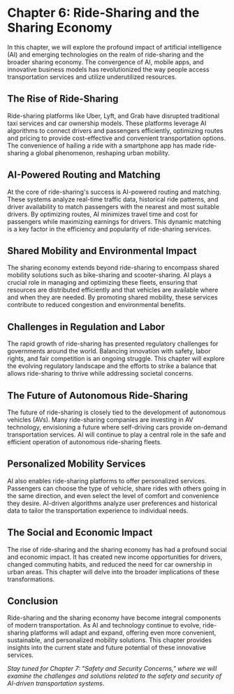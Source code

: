 Chapter 6: Ride-Sharing and the Sharing Economy
===============================================

In this chapter, we will explore the profound impact of artificial intelligence (AI) and emerging technologies on the realm of ride-sharing and the broader sharing economy. The convergence of AI, mobile apps, and innovative business models has revolutionized the way people access transportation services and utilize underutilized resources.

The Rise of Ride-Sharing
------------------------

Ride-sharing platforms like Uber, Lyft, and Grab have disrupted traditional taxi services and car ownership models. These platforms leverage AI algorithms to connect drivers and passengers efficiently, optimizing routes and pricing to provide cost-effective and convenient transportation options. The convenience of hailing a ride with a smartphone app has made ride-sharing a global phenomenon, reshaping urban mobility.

AI-Powered Routing and Matching
-------------------------------

At the core of ride-sharing's success is AI-powered routing and matching. These systems analyze real-time traffic data, historical ride patterns, and driver availability to match passengers with the nearest and most suitable drivers. By optimizing routes, AI minimizes travel time and cost for passengers while maximizing earnings for drivers. This dynamic matching is a key factor in the efficiency and popularity of ride-sharing services.

Shared Mobility and Environmental Impact
----------------------------------------

The sharing economy extends beyond ride-sharing to encompass shared mobility solutions such as bike-sharing and scooter-sharing. AI plays a crucial role in managing and optimizing these fleets, ensuring that resources are distributed efficiently and that vehicles are available where and when they are needed. By promoting shared mobility, these services contribute to reduced congestion and environmental benefits.

Challenges in Regulation and Labor
----------------------------------

The rapid growth of ride-sharing has presented regulatory challenges for governments around the world. Balancing innovation with safety, labor rights, and fair competition is an ongoing struggle. This chapter will explore the evolving regulatory landscape and the efforts to strike a balance that allows ride-sharing to thrive while addressing societal concerns.

The Future of Autonomous Ride-Sharing
-------------------------------------

The future of ride-sharing is closely tied to the development of autonomous vehicles (AVs). Many ride-sharing companies are investing in AV technology, envisioning a future where self-driving cars provide on-demand transportation services. AI will continue to play a central role in the safe and efficient operation of autonomous ride-sharing fleets.

Personalized Mobility Services
------------------------------

AI also enables ride-sharing platforms to offer personalized services. Passengers can choose the type of vehicle, share rides with others going in the same direction, and even select the level of comfort and convenience they desire. AI-driven algorithms analyze user preferences and historical data to tailor the transportation experience to individual needs.

The Social and Economic Impact
------------------------------

The rise of ride-sharing and the sharing economy has had a profound social and economic impact. It has created new income opportunities for drivers, changed commuting habits, and reduced the need for car ownership in urban areas. This chapter will delve into the broader implications of these transformations.

Conclusion
----------

Ride-sharing and the sharing economy have become integral components of modern transportation. As AI and technology continue to evolve, ride-sharing platforms will adapt and expand, offering even more convenient, sustainable, and personalized mobility solutions. This chapter provides insights into the current state and future potential of these innovative services.

*Stay tuned for Chapter 7: "Safety and Security Concerns," where we will examine the challenges and solutions related to the safety and security of AI-driven transportation systems.*
